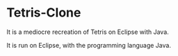 # Tetris-Clone
It is a mediocre recreation of Tetris on Eclipse with Java.

It is run on Eclipse, with the programming language Java.
